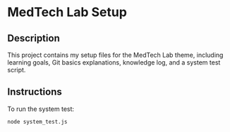 
# MedTech Lab Setup

## Description
This project contains my setup files for the MedTech Lab theme, including learning goals, Git basics explanations, knowledge log, and a system test script.

## Instructions
To run the system test:

```bash
node system_test.js

